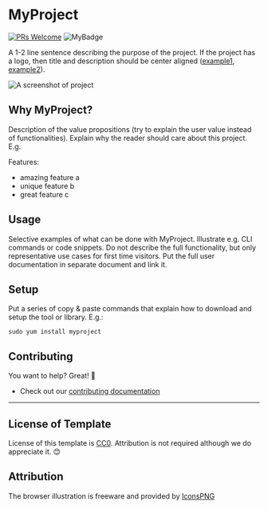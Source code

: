 <!-- 
This document intends to help with the initial structure of a project readme file.

Additional information:
* How-to: https://www.freecodecamp.org/news/how-to-write-a-good-readme-file/
* Example: https://github.com/matiassingers/awesome-readme
-->

# MyProject 
[![PRs Welcome](https://img.shields.io/badge/PRs-welcome-brightgreen.svg?style=flat-square)](http://makeapullrequest.com)  ![MyBadge](https://img.shields.io/badge/MyBadge-TODO-red)

A 1-2 line sentence describing the purpose of the project. If the project has a logo, then title and description should be center aligned ([example1](https://github.com/angular/angular), [example2](https://github.com/anfederico/Clairvoyant#readme)).

![A screenshot of project](../assets/internet-browser-ui.jpg) 

## Why MyProject? 

Description of the value propositions (try to explain the user value instead of functionalities). Explain why the reader should care about this project. E.g.

Features:
* amazing feature a
* unique feature b
* great feature c

## Usage 

Selective examples of what can be done with MyProject. Illustrate e.g. CLI commands or code snippets. Do not describe the full functionality, but only representative use cases for first time visitors. Put the full user documentation in separate document and link it.


## Setup

Put a series of copy & paste commands that explain how to download and setup the tool or library. E.g.:

    sudo yum install myproject


## Contributing 

You want to help? Great! 🙏
 * Check out our [contributing documentation](CONTRIBUTING.md)

---

## License of Template

License of this template is [CC0](https://creativecommons.org/publicdomain/zero/1.0/legalcode.txt). Attribution is not required although we do appreciate it. 😊

## Attribution

The browser illustration is freeware and provided by [IconsPNG](https://www.iconspng.com/)

